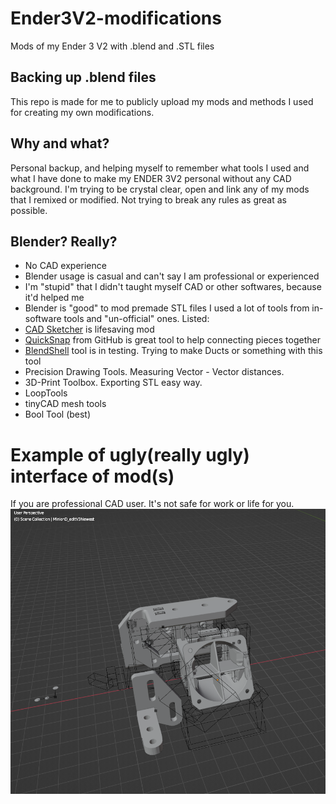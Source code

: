 # Ender3V2-modifications
Mods of my Ender 3 V2 with .blend and .STL files
## Backing up .blend files
This repo is made for me to publicly upload my mods and methods I used for creating my own modifications.
## Why and what?
Personal backup, and helping myself to remember what tools I used and what I have done to make my ENDER 3V2 personal without any CAD background.
I'm trying to be crystal clear, open and link any of my mods that I remixed or modified. Not trying to break any rules as great as possible.
## Blender? Really?

- No CAD experience
- Blender usage is casual and can't say I am professional or experienced
- I'm "stupid" that I didn't taught myself CAD or other softwares, because it'd helped me
- Blender is "good" to mod premade STL files
I used a lot of tools from in-software tools and "un-official" ones. Listed:
- [CAD Sketcher](https://www.cadsketcher.com/) is lifesaving mod
- [QuickSnap](https://github.com/JulienHeijmans/quicksnap) from GitHub is great tool to help connecting pieces together
- [BlendShell](https://github.com/oormicreations/BlendShell) tool is in testing. Trying to make Ducts or something with this tool
- Precision Drawing Tools. Measuring Vector - Vector distances.
- 3D-Print Toolbox. Exporting STL easy way.
- LoopTools
- tinyCAD mesh tools
- Bool Tool (best)

# Example of ugly(really ugly) interface of mod(s)
If you are professional CAD user. It's not safe for work or life for you.
![Screenshot](https://github.com/SaKaarle/Ender3V2-modifications/blob/main/pictures/GitHub%20ugly%20mod.PNG?raw=true)
